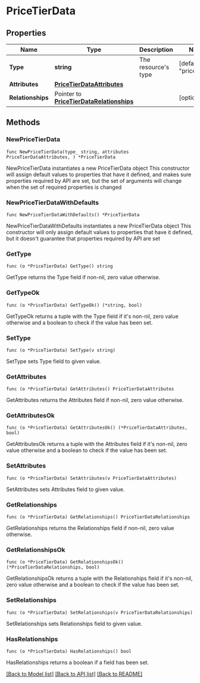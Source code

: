 # PriceTierData

## Properties

Name | Type | Description | Notes
------------ | ------------- | ------------- | -------------
**Type** | **string** | The resource&#39;s type | [default to "price_tiers"]
**Attributes** | [**PriceTierDataAttributes**](PriceTierDataAttributes.md) |  | 
**Relationships** | Pointer to [**PriceTierDataRelationships**](PriceTierDataRelationships.md) |  | [optional] 

## Methods

### NewPriceTierData

`func NewPriceTierData(type_ string, attributes PriceTierDataAttributes, ) *PriceTierData`

NewPriceTierData instantiates a new PriceTierData object
This constructor will assign default values to properties that have it defined,
and makes sure properties required by API are set, but the set of arguments
will change when the set of required properties is changed

### NewPriceTierDataWithDefaults

`func NewPriceTierDataWithDefaults() *PriceTierData`

NewPriceTierDataWithDefaults instantiates a new PriceTierData object
This constructor will only assign default values to properties that have it defined,
but it doesn't guarantee that properties required by API are set

### GetType

`func (o *PriceTierData) GetType() string`

GetType returns the Type field if non-nil, zero value otherwise.

### GetTypeOk

`func (o *PriceTierData) GetTypeOk() (*string, bool)`

GetTypeOk returns a tuple with the Type field if it's non-nil, zero value otherwise
and a boolean to check if the value has been set.

### SetType

`func (o *PriceTierData) SetType(v string)`

SetType sets Type field to given value.


### GetAttributes

`func (o *PriceTierData) GetAttributes() PriceTierDataAttributes`

GetAttributes returns the Attributes field if non-nil, zero value otherwise.

### GetAttributesOk

`func (o *PriceTierData) GetAttributesOk() (*PriceTierDataAttributes, bool)`

GetAttributesOk returns a tuple with the Attributes field if it's non-nil, zero value otherwise
and a boolean to check if the value has been set.

### SetAttributes

`func (o *PriceTierData) SetAttributes(v PriceTierDataAttributes)`

SetAttributes sets Attributes field to given value.


### GetRelationships

`func (o *PriceTierData) GetRelationships() PriceTierDataRelationships`

GetRelationships returns the Relationships field if non-nil, zero value otherwise.

### GetRelationshipsOk

`func (o *PriceTierData) GetRelationshipsOk() (*PriceTierDataRelationships, bool)`

GetRelationshipsOk returns a tuple with the Relationships field if it's non-nil, zero value otherwise
and a boolean to check if the value has been set.

### SetRelationships

`func (o *PriceTierData) SetRelationships(v PriceTierDataRelationships)`

SetRelationships sets Relationships field to given value.

### HasRelationships

`func (o *PriceTierData) HasRelationships() bool`

HasRelationships returns a boolean if a field has been set.


[[Back to Model list]](../README.md#documentation-for-models) [[Back to API list]](../README.md#documentation-for-api-endpoints) [[Back to README]](../README.md)


